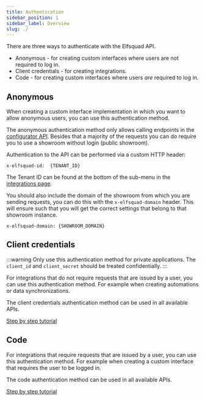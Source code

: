```yaml
---
title: Authentication
sidebar_position: 1
sidebar_label: Overview
slug: ./
---
```



There are three ways to authenticate with the Elfsquad API.

* Anonymous - for creating custom interfaces where users are not
  required to log in.
* Client credentials - for creating integrations.
* Code - for creating custom interfaces where users _are_ required to
  log in.

## Anonymous
When creating a custom interface implementation in which you want to
allow anonymous users, you can use this authentication method. 

The anonymous authentication method only allows calling endpoints in the
[configurator API](/apis/configurator/). Besides that a majority of the requests you can do require you to use a showroom without login (public showroom).

Authentication to the API can be performed via a custom HTTP header:

```
x-elfsquad-id:  {TENANT_ID}
```

The Tenant ID can be found at the bottom of the sub-menu in the
[integrations page](https://ems.elfsquad.io/integration).

You should also include the domain of the showroom from which you are
sending requests, you can do this with the `x-elfsquad-domain` header.
This will ensure such that you will get the correct settings that belong
to that showroom instance.

```
x-elfsquad-domain: {SHOWROOM_DOMAIN}
```

## Client credentials
:::warning
Only use this authentication method for private applications. The
`client_id` and `client_secret` should be treated confidentially.
:::

For integrations that do not require requests that are issued by a
user, you can use this authentication method. For example when creating
automations or data synchronizations.

The client credentials authentication method can be used in all
available APIs.

[Step by step tutorial](/docs/authentication/client-credentials)

## Code
For integrations that require requests that are issued by a user, you
can use this authentication method. For example when creating a custom
interface that requires the user to be logged in.

The code authentication method can be used in all available APIs.

[Step by step tutorial](/docs/authentication/code)

